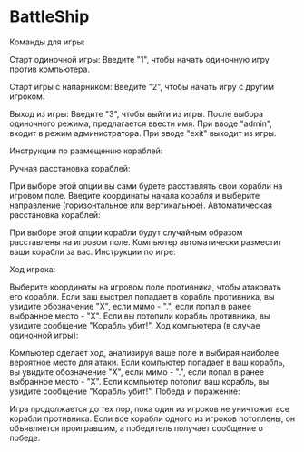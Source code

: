 # BattleShip
Команды для игры:

Старт одиночной игры: Введите "1", чтобы начать одиночную игру против компьютера.

Старт игры с напарником: Введите "2", чтобы начать игру с другим игроком.

Выход из игры: Введите "3", чтобы выйти из игры.
После выбора одиночного режима, предлагается ввести имя. 
При вводе "admin", входит в режим администратора.
При вводе "exit" выходит из игры.

Инструкции по размещению кораблей:

Ручная расстановка кораблей:

При выборе этой опции вы сами будете расставлять свои корабли на игровом поле.
Введите координаты начала корабля и выберите направление (горизонтальное или вертикальное).
Автоматическая расстановка кораблей:

При выборе этой опции корабли будут случайным образом расставлены на игровом поле.
Компьютер автоматически разместит ваши корабли за вас.
Инструкции по игре:

Ход игрока:

Выберите координаты на игровом поле противника, чтобы атаковать его корабли.
Если ваш выстрел попадает в корабль противника, вы увидите обозначение "X", если мимо - ".", если попал в ранее выбранное место - "X".
Если вы потопили корабль противника, вы увидите сообщение "Корабль убит!".
Ход компьютера (в случае одиночной игры):

Компьютер сделает ход, анализируя ваше поле и выбирая наиболее вероятное место для атаки.
Если компьютер попадает в ваш корабль, вы увидите обозначение "X", если мимо - ".", если попал в ранее выбранное место - "X".
Если компьютер потопил ваш корабль, вы увидите сообщение "Корабль убит!".
Победа и поражение:

Игра продолжается до тех пор, пока один из игроков не уничтожит все корабли противника.
Если все корабли одного из игроков потоплены, он объявляется проигравшим, а победитель получает сообщение о победе.
